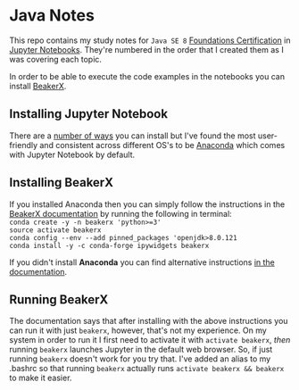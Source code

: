# Java Notes
This repo contains my study notes for `Java SE 8` [Foundations Certification](https://education.oracle.com/java-foundations/pexam_1Z0-811) in [Jupyter Notebooks](https://jupyter.org/). They're numbered in the order that I created them as I was covering each topic. 

In order to be able to execute the code examples in the notebooks you can install [BeakerX](http://beakerx.com/).

## Installing Jupyter Notebook
There are a [number of ways](https://jupyterlab.readthedocs.io/en/stable/getting_started/installation.html) you can install but I've found the most user-friendly and consistent across different OS's to be [Anaconda](https://www.anaconda.com/products/individual#Downloads) which comes with Jupyter Notebook by default.

## Installing BeakerX
If you installed Anaconda then you can simply follow the instructions in the [BeakerX documentation](http://beakerx.com/documentation#tutorials-and-examples) by running the following in terminal:
<br>`conda create -y -n beakerx 'python>=3'`
<br>`source activate beakerx`
<br>`conda config --env --add pinned_packages 'openjdk>8.0.121`
<br>`conda install -y -c conda-forge ipywidgets beakerx`

If you didn't install __Anaconda__ you can find alternative instructions [in the documentation](http://beakerx.com/documentation#tutorials-and-examples).

## Running BeakerX
The documentation says that after installing with the above instructions you can run it with just `beakerx`, however, that's not my experience. On my system in order to run it I first need to activate it with `activate beakerx`, *then* running `beakerx` launches Jupyter in the default web browser. So, if just running `beakerx` doesn't work for you try that. I've added an alias to my .bashrc so that running `beakerx` actually runs `activate beakerx && beakerx` to make it easier.

